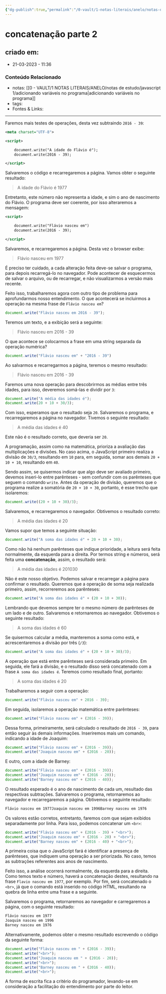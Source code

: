 ```yaml
---
{"dg-publish":true,"permalink":"/0-vault/1-notas-literais/anelo/notas-de-estudo/javascript-1/concatenacao-parte-2/","dgHomeLink":true,"dgShowLocalGraph":true,"dgShowFileTree":true,"dgEnableSearch":true}
---
```


# concatenação parte 2

## criado em: 
-  21-03-2023 - 11:36

### Conteúdo Relacionado
- notas: [[0 - VAULT/1 NOTAS LITERAIS/ANELO/notas de estudo/javascript 1/adicionando variáveis no programa\|adicionando variáveis no programa]]
- tags: 
- Fontes & Links: 

---

Faremos mais testes de operações, desta vez subtraindo `2016 - 39`:

```xml
<meta charset="UTF-8">

<script>

    document.write("A idade do Flávio é");
    document.write(2016 - 39);

</script>
```

Salvaremos o código e recarregaremos a página. Vamos obter o seguinte resultado:

> A idade do Flávio é 1977

Entretanto, este número não representa a idade, e sim o ano de nascimento do Flávio. O programa deve ser coerente, por isso alteraremos a mensagem:

```xml
<script>

    document.write("Flávio nasceu em")
    document.write(2016 - 39);

</script>
```

Salvaremos, e recarregaremos a página. Desta vez o browser exibe:

> Flávio nasceu em 1977

É preciso ter cuidado, a cada alteração feita deve-se salvar o programa, para depois recarregá-lo no navegador. Pode acontecer de esquecermos de salvar o arquivo, ou de recarregar, e não visualizarmos a versão mais recente.

Feito isso, trabalharemos agora com outro tipo de problema para aprofundarmos nosso entendimento. O que acontecerá se incluirmos a operação na mesma frase de `Flávio nasceu em`?

```javascript
document.write("Flávio nasceu em 2016 - 39");
```

Teremos um texto, e a exibição será a seguinte:

> Flávio nasceu em 2016 - 39

O que acontece se colocarmos a frase em uma string separada da operação numérica?

```javascript
document.write("Flávio nasceu em" + "2016 - 39")
```

Ao salvarmos e recarregarmos a página, teremos o mesmo resultado:

> Flávio nasceu em 2016 - 39

Faremos uma nova operação para descobrirmos as médias entre três idades, para isso, deveremos somá-las e dividir por `3`:

```javascript
document.write("A média das idades é");
document.write(20 + 10 + 30/3);
```

Com isso, esperamos que o resultado seja `20`. Salvaremos o programa, e recarregaremos a página no navegador. Tivemos o seguinte resultado:

> A média das idades é 40

Este não é o resultado correto, que deveria ser `20`.

A programação, assim como na matemática, prioriza a avaliação das multiplicações e divisões. No caso acima, o JavaScript primeiro realiza a divisão de `30/3`, resultando em `10` para, em seguida, somar aos demais `20 + 10 + 10`, resultando em `40`.

Sendo assim, se quisermos indicar que algo deve ser avaliado primeiro, devemos inseri-lo entre parênteses - sem confundir com os parênteses que seguem o comando `write`. Antes da operação de divisão, queremos que o programa realize a somatória de `20 + 10 + 30`, portanto, é esse trecho que isolaremos:

```javascript
document.write((20 + 10 + 30)/3);
```

Salvaremos, e recarregaremos o navegador. Obtivemos o resultado correto:

> A média das idades é 20

Vamos supor que temos a seguinte situação:

```javascript
document.write("A soma das idades é" + 20 + 10 + 30);
```

Como não há nenhum parênteses que indique prioridade, a leitura será feita normalmente, da esquerda para a direita. Por termos string e números, será feita uma **concatenação**, assim, o resultado será:

> A média das idades é 201030

Não é este nosso objetivo. Podemos salvar e recarregar a página para confirmar o resultado. Queremos que a operação de soma seja realizada primeiro, assim, recorreremos aos parênteses:

```javascript
document.write("A soma das idades é" + (20 + 10 + 30));
```

Lembrando que devemos sempre ter o mesmo número de parênteses de um lado e de outro. Salvaremos e retornaremos ao navegador. Obtivemos o seguinte resultado:

> A soma das idades é 60

Se quisermos calcular a média, manteremos a soma como está, e acrescentaremos a divisão por três (`/3`):

```javascript
document.write("A soma das idades é" + (20 + 10 + 30)/3);
```

A operação que está entre parênteses será considerada primeiro. Em seguida, ele fará a divisão, e o resultado disso será concatenado com a frase `A soma das idades é`. Teremos como resultado final, portanto:

> A soma das idades é 20

Trabalharemos a seguir com a operação:

```javascript
document.write("Flávio nasceu em" + 2016 - 39);
```

Em seguida, isolaremos a operação matemática entre parênteses:

```javascript
document.write("Flávio nasceu em" + (2016 - 39));
```

Dessa forma, primeiramente, será calculado o resultado de `2016 - 39`, para então seguir às demais informações. Inseriremos mais um comando, indicando a idade de Joaquim:

```javascript
document.write("Flávio nasceu em" + (2016 - 39));
document.write("Joaquim nasceu em" + (2016 - 20));
```

E outro, com a idade de Barney:

```javascript
document.write("Flávio nasceu em" + (2016 - 39));
document.write("Joaquim nasceu em" + (2016 - 20));
document.write("Barney nasceu em" + (2016 - 40));
```

O resultado esperado é o ano de nascimento de cada um, resultado das respectivas subtrações. Salvaremos o programa, retornaremos ao navegador e recarregaremos a página. Obtivemos o seguinte resultado:

```css
Flávio nasceu em 1977Joaquim nasceu em 1996Barney nasceu em 1976
```

Os valores estão corretos, entretanto, faremos com que sejam exibidos separadamente por linha. Para isso, podemos concatenar um `<br>`:

```javascript
document.write("Flávio nasceu em" + (2016 - 39) + "<br>");
document.write("Joaquim nasceu em" + (2016 - 20) + "<br>");
document.write("Barney nasceu em" + (2016 - 40) + "<br>");
```

A primeira coisa que o JavaScript fará é identificar a presença de parênteses, que indiquem uma operação a ser priorizada. No caso, temos as subtrações referentes aos anos de nascimento.

Feito isso, a análise ocorrerá normalmente, da esquerda para a direita. Como temos texto e número, haverá a concatenação destes, resultando na frase `Flavio nasceu em 1977`, por exemplo. Por fim, será concatenado o `<br>`, já que o comando está inserido no código HTML, resultando na quebra de linha entre uma frase e a seguinte.

Salvaremos o programa, retornaremos ao navegador e carregaremos a página, com o seguinte resultado:

```css
Flávio nasceu em 1977
Joaquim nasceu em 1996
Barney nasceu em 1976
```

Alternativamente, podemos obter o mesmo resultado escrevendo o código da seguinte forma:

```javascript
document.write("Flávio nasceu em " + (2016 - 39));
document.write("<br>");
document.write("Joaquim nasceu em " + (2016 - 20));
document.write("<br>");
document.write("Barney nasceu em " + (2016 - 40));
document.write("<br>");
```

A forma de escrita fica a critério do programador, levando-se em consideração a facilitação do entendimento por parte do leitor.
